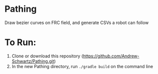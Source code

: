 # Pathing
Draw bezier curves on FRC field, and generate CSVs a robot can follow

# To Run:
1. Clone or download this repository (https://github.com/Andrew-Schwartz/Pathing.git)
2. In the new Pathing directory, run `./gradle build` on the command line
